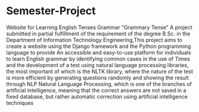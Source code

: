 # Semester-Project
Website for Learning English Tenses Grammar "Grammary Tense"
A project submitted in partial fulfillment of the requirement of the degree B.Sc. in the
Department of Information Technology Engineering,This project aims to create a website using
the Django framework and the Python programming language to provide
An accessible and
easy-to-use platform for individuals to learn English grammar by identifying common cases in
the use of Times and the development of a test using natural language processing libraries, the
most important of which is the NLTK library, where the nature of the test is more efficient by
generating questions randomly and showing the result through NLP Natural Language
Processing, which is one of the branches of artificial intelligence, meaning that the correct
answers are not saved in a fixed database, but rather automatic correction using artificial
intelligence techniques
